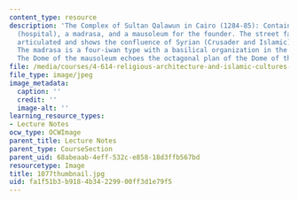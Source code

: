 ```yaml
---
content_type: resource
description: 'The Complex of Sultan Qalawun in Cairo (1284-85): Contains a bimaristan
  (hospital), a madrasa, and a mausoleum for the founder. The street fa?ade is well
  articulated and shows the confluence of Syrian (Crusader and Islamic) arrangements.
  The madrasa is a four-iwan type with a basilical organization in the qiblai wan.
  The Dome of the mausoleum echoes the octagonal plan of the Dome of the Rock.'
file: /media/courses/4-614-religious-architecture-and-islamic-cultures-fall-2002/fa1f51b3b9184b34229900ff3d1e79f5_1077thumbnail.jpg
file_type: image/jpeg
image_metadata:
  caption: ''
  credit: ''
  image-alt: ''
learning_resource_types:
- Lecture Notes
ocw_type: OCWImage
parent_title: Lecture Notes
parent_type: CourseSection
parent_uid: 68abeaab-4eff-532c-e858-18d3ffb567bd
resourcetype: Image
title: 1077thumbnail.jpg
uid: fa1f51b3-b918-4b34-2299-00ff3d1e79f5
---
```

